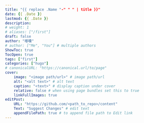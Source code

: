 ```yaml
---
title: "{{ replace .Name "-" " " | title }}"
date: {{ .Date }}
lastmod: {{ .Date }}
description:
# weight: 1
# aliases: ["/first"]
draft: false
author: "嘟囔"
# author: ["Me", "You"] # multiple authors
ShowToc: true
TocOpen: true
tags: ["first"]
categories: ["hugo"]
# canonicalURL: "https://canonical.url/to/page"
cover:
    image: "<image path/url>" # image path/url
    alt: "<alt text>" # alt text
    caption: "<text>" # display caption under cover
    relative: false # when using page bundles set this to true
    linkFullImages: true
editPost:
    URL: "https://github.com/<path_to_repo>/content"
    Text: "Suggest Changes" # edit text
    appendFilePath: true # to append file path to Edit link
---
```

